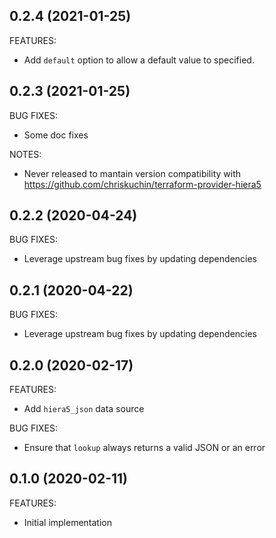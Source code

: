 ## 0.2.4 (2021-01-25)

FEATURES:
* Add `default` option to allow a default value to specified.

## 0.2.3 (2021-01-25)

BUG FIXES:
* Some doc fixes

NOTES:
* Never released to mantain version compatibility with https://github.com/chriskuchin/terraform-provider-hiera5

## 0.2.2 (2020-04-24)

BUG FIXES:

* Leverage upstream bug fixes by updating dependencies

## 0.2.1 (2020-04-22)

BUG FIXES:

* Leverage upstream bug fixes by updating dependencies

## 0.2.0 (2020-02-17)

FEATURES:

* Add `hiera5_json` data source

BUG FIXES:

* Ensure that `lookup` always returns a valid JSON or an error

## 0.1.0 (2020-02-11)

FEATURES:

* Initial implementation
